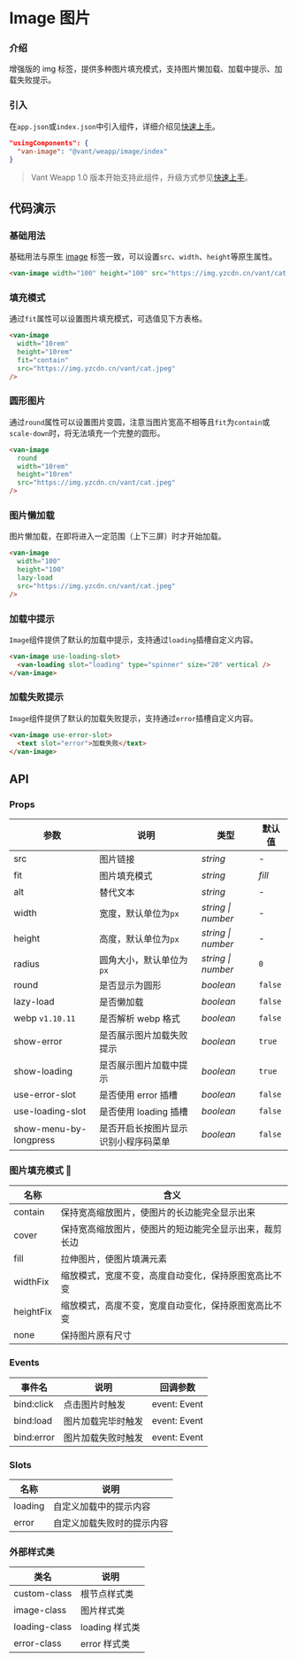 # Image 图片

### 介绍

增强版的 img 标签，提供多种图片填充模式，支持图片懒加载、加载中提示、加载失败提示。

### 引入

在`app.json`或`index.json`中引入组件，详细介绍见[快速上手](#/quickstart#yin-ru-zu-jian)。

```json
"usingComponents": {
  "van-image": "@vant/weapp/image/index"
}
```

> Vant Weapp 1.0 版本开始支持此组件，升级方式参见[快速上手](#/quickstart)。

## 代码演示

### 基础用法

基础用法与原生 [image](https://developers.weixin.qq.com/miniprogram/dev/component/image.html) 标签一致，可以设置`src`、`width`、`height`等原生属性。

```html
<van-image width="100" height="100" src="https://img.yzcdn.cn/vant/cat.jpeg" />
```

### 填充模式

通过`fit`属性可以设置图片填充模式，可选值见下方表格。

```html
<van-image
  width="10rem"
  height="10rem"
  fit="contain"
  src="https://img.yzcdn.cn/vant/cat.jpeg"
/>
```

### 圆形图片

通过`round`属性可以设置图片变圆，注意当图片宽高不相等且`fit`为`contain`或`scale-down`时，将无法填充一个完整的圆形。

```html
<van-image
  round
  width="10rem"
  height="10rem"
  src="https://img.yzcdn.cn/vant/cat.jpeg"
/>
```

### 图片懒加载

图片懒加载，在即将进入一定范围（上下三屏）时才开始加载。

```html
<van-image
  width="100"
  height="100"
  lazy-load
  src="https://img.yzcdn.cn/vant/cat.jpeg"
/>
```

### 加载中提示

`Image`组件提供了默认的加载中提示，支持通过`loading`插槽自定义内容。

```html
<van-image use-loading-slot>
  <van-loading slot="loading" type="spinner" size="20" vertical />
</van-image>
```

### 加载失败提示

`Image`组件提供了默认的加载失败提示，支持通过`error`插槽自定义内容。

```html
<van-image use-error-slot>
  <text slot="error">加载失败</text>
</van-image>
```

## API

### Props

| 参数 | 说明 | 类型 | 默认值 |
| --- | --- | --- | --- |
| src | 图片链接 | _string_ | - |
| fit | 图片填充模式 | _string_ | _fill_ |
| alt | 替代文本 | _string_ | - |
| width | 宽度，默认单位为`px` | _string \| number_ | - |
| height | 高度，默认单位为`px` | _string \| number_ | - |
| radius | 圆角大小，默认单位为`px` | _string \| number_ | `0` |
| round | 是否显示为圆形 | _boolean_ | `false` |
| lazy-load | 是否懒加载 | _boolean_ | `false` |
| webp `v1.10.11` | 是否解析 webp 格式 | _boolean_ | `false` |
| show-error | 是否展示图片加载失败提示 | _boolean_ | `true` |
| show-loading | 是否展示图片加载中提示 | _boolean_ | `true` |
| use-error-slot | 是否使用 error 插槽 | _boolean_ | `false` |
| use-loading-slot | 是否使用 loading 插槽 | _boolean_ | `false` |
| show-menu-by-longpress | 是否开启长按图片显示识别小程序码菜单 | _boolean_ | `false` |

### 图片填充模式 

| 名称      | 含义                                                   |
| --------- | ------------------------------------------------------ |
| contain   | 保持宽高缩放图片，使图片的长边能完全显示出来           |
| cover     | 保持宽高缩放图片，使图片的短边能完全显示出来，裁剪长边 |
| fill      | 拉伸图片，使图片填满元素                               |
| widthFix  | 缩放模式，宽度不变，高度自动变化，保持原图宽高比不变   |
| heightFix | 缩放模式，高度不变，宽度自动变化，保持原图宽高比不变   |
| none      | 保持图片原有尺寸                                       |

### Events

| 事件名 | 说明               | 回调参数     |
| ------ | ------------------ | ------------ |
| bind:click  | 点击图片时触发     | event: Event |
| bind:load   | 图片加载完毕时触发 | event: Event |
| bind:error  | 图片加载失败时触发 | event: Event |

### Slots

| 名称    | 说明                       |
| ------- | -------------------------- |
| loading | 自定义加载中的提示内容     |
| error   | 自定义加载失败时的提示内容 |

### 外部样式类

| 类名          | 说明           |
| ------------- | -------------- |
| custom-class  | 根节点样式类   |
| image-class   | 图片样式类     |
| loading-class | loading 样式类 |
| error-class   | error 样式类   |
